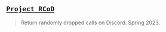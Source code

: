 ## [`Project RCoD`](http://lxrbckl.com/Project-RCoD)
> Return randomly dropped calls on Discord. Spring 2023.
